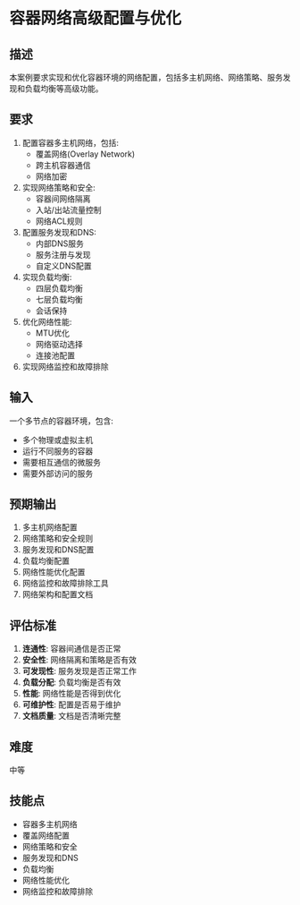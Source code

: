 # 容器网络高级配置与优化

## 描述

本案例要求实现和优化容器环境的网络配置，包括多主机网络、网络策略、服务发现和负载均衡等高级功能。

## 要求

1. 配置容器多主机网络，包括:
   - 覆盖网络(Overlay Network)
   - 跨主机容器通信
   - 网络加密
2. 实现网络策略和安全:
   - 容器间网络隔离
   - 入站/出站流量控制
   - 网络ACL规则
3. 配置服务发现和DNS:
   - 内部DNS服务
   - 服务注册与发现
   - 自定义DNS配置
4. 实现负载均衡:
   - 四层负载均衡
   - 七层负载均衡
   - 会话保持
5. 优化网络性能:
   - MTU优化
   - 网络驱动选择
   - 连接池配置
6. 实现网络监控和故障排除

## 输入

一个多节点的容器环境，包含:
- 多个物理或虚拟主机
- 运行不同服务的容器
- 需要相互通信的微服务
- 需要外部访问的服务

## 预期输出

1. 多主机网络配置
2. 网络策略和安全规则
3. 服务发现和DNS配置
4. 负载均衡配置
5. 网络性能优化配置
6. 网络监控和故障排除工具
7. 网络架构和配置文档

## 评估标准

1. **连通性**: 容器间通信是否正常
2. **安全性**: 网络隔离和策略是否有效
3. **可发现性**: 服务发现是否正常工作
4. **负载分配**: 负载均衡是否有效
5. **性能**: 网络性能是否得到优化
6. **可维护性**: 配置是否易于维护
7. **文档质量**: 文档是否清晰完整

## 难度

中等

## 技能点

- 容器多主机网络
- 覆盖网络配置
- 网络策略和安全
- 服务发现和DNS
- 负载均衡
- 网络性能优化
- 网络监控和故障排除